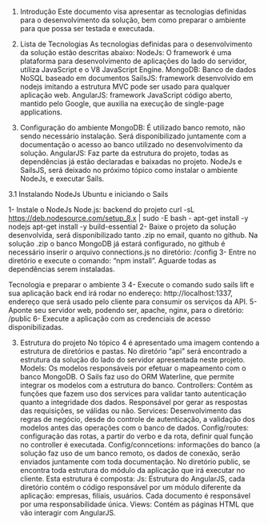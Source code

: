 1. Introdução
Este documento visa apresentar as tecnologias definidas para o desenvolvimento da
solução, bem como preparar o ambiente para que possa ser testada e executada.

2. Lista de Tecnologias
As tecnologias definidas para o desenvolvimento da solução estão descritas abaixo:
NodeJs: O framework é uma plataforma para desenvolvimento de aplicações do
lado do servidor, utiliza JavaScript e o V8 JavaScript Engine.
MongoDB: Banco de dados NoSQL baseado em documentos
SailsJS: framework desenvolvido em nodejs imitando a estrutura MVC pode ser
usado para qualquer aplicação web.
AngularJS: framework JavaScript código aberto, mantido pelo Google, que
auxilia na execução de single-page applications.

3. Configuração do ambiente
MongoDB: É utilizado banco remoto, não sendo necessário instalação. Será
disponibilizado juntamente com a documentação o acesso ao banco utilizado no
desenvolvimento da solução.
AngularJS: Faz parte da estrutura do projeto, todas as dependências já estão
declaradas e baixadas no projeto.
NodeJs e SailsJS, será deixado no próximo tópico como instalar o ambiente
NodeJs, e executar Sails.

3.1 Instalando NodeJs Ubuntu e iniciando o Sails

1- Instale o NodeJs
Node.js: backend do projeto
curl -sL https://deb.nodesource.com/setup_8.x | sudo -E bash -
apt-get install -y nodejs
apt-get install -y build-essential
2- Baixe o projeto da solução desenvolvida, será disponibilizado tanto .zip no
email, quanto no github. Na solução .zip o banco MongoDB já estará
configurado, no github é necessário inserir o arquivo connections.js no diretório:
/config
3- Entre no diretório e execute o comando: “npm install”. Aguarde todas as
dependências serem instaladas.

Tecnologia e preparar o ambiente 3
4- Execute o comando sudo sails lift e sua aplicação back end irá rodar no
endereço: http://localhost:1337, endereço que será usado pelo cliente para
consumir os serviços da API.
5- Aponte seu servidor web, podendo ser, apache, nginx, para o diretório: /public
6- Execute a aplicação com as credenciais de acesso disponibilizadas.

3. Estrutura do projeto
No tópico 4 é apresentado uma imagem contendo a estrutura de diretórios e pastas. No
diretório “api” será encontrado a estrutura da solução do lado do servidor apresentada
neste projeto.
Models: Os modelos responsáveis por efetuar o mapeamento com o banco
MongoDB. O Sails faz uso do ORM Waterline, que permite integrar os modelos
com a estrutura do banco.
Controllers: Contém as funções que fazem uso dos services para validar tanto
autenticação quanto a integridade dos dados. Responsável por gerar as respostas
das requisições, se válidas ou não.
Services: Desenvolvimento das regras de negócio, desde do controle de
autenticação, a validação dos modelos antes das operações com o banco de
dados.
Config/routes: configuração das rotas, a partir do verbo e da rota, definir qual
função no controller é executada.
Config/conncetions: informações do banco (a solução faz uso de um banco
remoto, os dados de conexão, serão enviados juntamente com toda
documentação.
No diretório public, se encontra toda estrutura do módulo da aplicação que irá executar
no cliente. Esta estrutura é composta:
Js: Estrutura do AngularJS, cada diretório contém o código responsável por um
módulo diferente da aplicação: empresas, filiais, usuários. Cada documento é
responsável por uma responsabilidade única.
Views: Contém as páginas HTML que vão interagir com AngularJS.